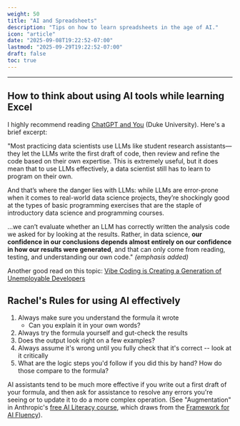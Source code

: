 ```yaml
---
weight: 50
title: "AI and Spreadsheets"
description: "Tips on how to learn spreadsheets in the age of AI."
icon: "article"
date: "2025-09-08T19:22:52-07:00"
lastmod: "2025-09-29T19:22:52-07:00"
draft: false
toc: true
---
```


---
## How to think about using AI tools while learning Excel

I highly recommend reading [ChatGPT and You](https://www.practicaldatascience.org/notebooks/PDS_not_yet_in_coursera/99_advice/llms.html) (Duke University). Here's a brief excerpt:

"Most practicing data scientists use LLMs like student research assistants—they let the LLMs write the first draft of code, then review and refine the code based on their own expertise. This is extremely useful, but it does mean that to use LLMs effectively, a data scientist still has to learn to program on their own.

And that’s where the danger lies with LLMs: while LLMs are error-prone when it comes to real-world data science projects, they’re shockingly good at the types of basic programming exercises that are the staple of introductory data science and programming courses.

...we can’t evaluate whether an LLM has correctly written the analysis code we asked for by looking at the results. Rather, in data science, **our confidence in our conclusions depends almost entirely on our confidence in how our results were generated**, and that can only come from reading, testing, and understanding our own code." *(emphasis added)*


Another good read on this topic: [Vibe Coding is Creating a Generation of Unemployable Developers](https://hackernoon.com/vibe-coding-is-creating-a-generation-of-unemployable-developers)


## Rachel's Rules for using AI effectively​
1. Always make sure you understand the formula it wrote​
    * Can you explain it in your own words?​
2. Always try the formula yourself and gut-check the results ​
3. Does the output look right on a few examples? ​
4. Always assume it's wrong until you fully check that it's correct -- look at it critically​
5. What are the logic steps you'd follow if you did this by hand? How do those compare to the formula? ​

AI assistants tend to be much more effective if you write out a first draft of your formula, and then ask for assistance to resolve any errors you're seeing or to update it to do a more complex operation. (See "Augmentation" in Anthropic's [free AI Literacy course](https://anthropic.skilljar.com/ai-fluency-framework-foundations?next=%2Fai-fluency-framework-foundations%2F291870), which draws from the [Framework for AI Fluency](https://ringling.libguides.com/ai/framework)).
